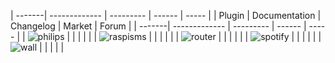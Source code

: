 | -------| ------------- | --------- | ------ | ----- |
| Plugin | Documentation | Changelog | Market | Forum |
| -------| ------------- | --------- | ------ | ----- |
| ![philips](../assets/images/philips_iconpng) | | | | |
| ![raspisms](../assets/images/raspisms_iconpng) | | | | |
| ![router](../assets/images/router_iconpng) | | | | |
| ![spotify](../assets/images/spotify_iconpng) | | | | |
| ![wall](../assets/images/wall_iconpng) | | | | |
